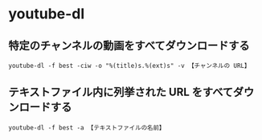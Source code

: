 # youtube-dl

## 特定のチャンネルの動画をすべてダウンロードする
`youtube-dl -f best -ciw -o "%(title)s.%(ext)s" -v 【チャンネルの URL】`

## テキストファイル内に列挙された URL をすべてダウンロードする
`youtube-dl -f best -a 【テキストファイルの名前】`